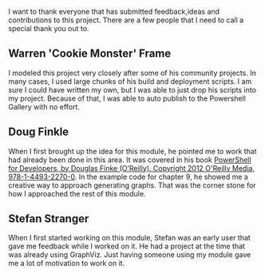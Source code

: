 I want to thank everyone that has submitted feedback,ideas and contributions to this project. There are a few people that I need to call a special thank you out to. 

## Warren 'Cookie Monster' Frame
I modeled this project very closely after some of his community projects. In many cases, I used large chunks of his build and deployment scripts. I am sure I could have written my own, but I was able to just drop his scripts into my project. Because of that, I was able to auto publish to the Powershell Gallery with no effort.

## Doug Finkle
When I first brought up the idea for this module, he pointed me to work that had already been done in this area. It was covered in his book [PowerShell for Developers, by Douglas Finke (O’Reilly). Copyright 2012 O'Reilly Media, 978-1-4493-2270-0](http://amzn.to/2kGzj6c). In the example code for chapter 9, he showed me a creative way to approach generating graphs. That was the corner stone for how I approached the rest of this module.

## Stefan Stranger
When I first started working on this module, Stefan was an early user that gave me feedback while I worked on it. He had a project at the time that was already using GraphViz. Just having someone using my module gave me a lot of motivation to work on it.